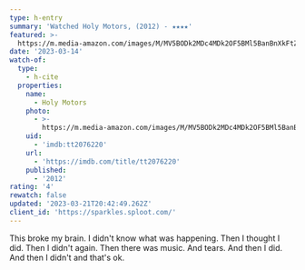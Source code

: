 ```yaml
---
type: h-entry
summary: 'Watched Holy Motors, (2012) - ★★★★'
featured: >-
  https://m.media-amazon.com/images/M/MV5BODk2MDc4MDk2OF5BMl5BanBnXkFtZTcwMTcyODY1OA@@._V1_SX300.jpg
date: '2023-03-14'
watch-of:
  type:
    - h-cite
  properties:
    name:
      - Holy Motors
    photo:
      - >-
        https://m.media-amazon.com/images/M/MV5BODk2MDc4MDk2OF5BMl5BanBnXkFtZTcwMTcyODY1OA@@._V1_SX300.jpg
    uid:
      - 'imdb:tt2076220'
    url:
      - 'https://imdb.com/title/tt2076220'
    published:
      - '2012'
rating: '4'
rewatch: false
updated: '2023-03-21T20:42:49.262Z'
client_id: 'https://sparkles.sploot.com/'
---
```

This broke my brain. I didn't know what was happening. Then I thought I did. Then I didn't again. Then there was music. And tears. And then I did. And then I didn't and that's ok.
